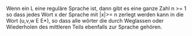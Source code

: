 
Wenn ein L eine reguläre Sprache ist, dann gibt es eine ganze Zahl n >= 1 so dass jedes Wort x der Sprache mit |x|>= n zerlegt werden kann in die Wort (u,v,w E E*), so dass alle wörter die durch Weglassen oder Wiederholen des mittleren Teils ebenfalls zur Sprache gehören.